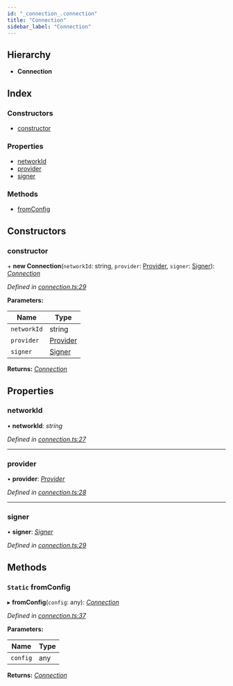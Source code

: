 ```yaml
---
id: "_connection_.connection"
title: "Connection"
sidebar_label: "Connection"
---
```


## Hierarchy

* **Connection**

## Index

### Constructors

* [constructor](_connection_.connection.md#constructor)

### Properties

* [networkId](_connection_.connection.md#networkid)
* [provider](_connection_.connection.md#provider)
* [signer](_connection_.connection.md#signer)

### Methods

* [fromConfig](_connection_.connection.md#static-fromconfig)

## Constructors

###  constructor

\+ **new Connection**(`networkId`: string, `provider`: [Provider](_providers_provider_.provider.md), `signer`: [Signer](_signer_.signer.md)): *[Connection](_connection_.connection.md)*

*Defined in [connection.ts:29](https://github.com/nearprotocol/nearlib/blob/b73a399/src.ts/connection.ts#L29)*

**Parameters:**

Name | Type |
------ | ------ |
`networkId` | string |
`provider` | [Provider](_providers_provider_.provider.md) |
`signer` | [Signer](_signer_.signer.md) |

**Returns:** *[Connection](_connection_.connection.md)*

## Properties

###  networkId

• **networkId**: *string*

*Defined in [connection.ts:27](https://github.com/nearprotocol/nearlib/blob/b73a399/src.ts/connection.ts#L27)*

___

###  provider

• **provider**: *[Provider](_providers_provider_.provider.md)*

*Defined in [connection.ts:28](https://github.com/nearprotocol/nearlib/blob/b73a399/src.ts/connection.ts#L28)*

___

###  signer

• **signer**: *[Signer](_signer_.signer.md)*

*Defined in [connection.ts:29](https://github.com/nearprotocol/nearlib/blob/b73a399/src.ts/connection.ts#L29)*

## Methods

### `Static` fromConfig

▸ **fromConfig**(`config`: any): *[Connection](_connection_.connection.md)*

*Defined in [connection.ts:37](https://github.com/nearprotocol/nearlib/blob/b73a399/src.ts/connection.ts#L37)*

**Parameters:**

Name | Type |
------ | ------ |
`config` | any |

**Returns:** *[Connection](_connection_.connection.md)*
